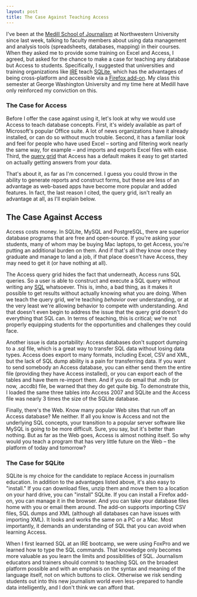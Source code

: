```yaml
---
layout: post
title: The Case Against Teaching Access
---
```


I've been at the [Medill School of Journalism](http://www.medill.northwestern.edu/) at Northwestern University since last week, talking to faculty members about using data management and analysis tools (spreadsheets, databases, mapping) in their courses. When they asked me to provide some training on Excel and Access, I agreed, but asked for the chance to make a case for teaching any database but Access to students. Specifically, I suggested that universities and training organizations like [IRE](http://www.ire.org/) teach [SQLite](http://www.sqlite.org/), which has the advantages of being cross-platform and accessible via a [Firefox add-on](https://addons.mozilla.org/en-US/firefox/addon/sqlite-manager/). My class this semester at George Washington University and my time here at Medill have only reinforced my conviction on this.

### The Case for Access

Before I offer the case against using it, let's look at why we would use Access to teach database concepts. First, it's widely available as part of Microsoft's popular Office suite. A lot of news organizations have it already installed, or can do so without much trouble. Second, it has a familiar look and feel for people who have used Excel – sorting and filtering work nearly the same way, for example – and imports and exports Excel files with ease. Third, the [query grid](http://web.archive.org/web/20090926193346/http://www.hostitwise.com/ms_access/microsoft_access_queries.html) that Access has a default makes it easy to get started on actually getting answers from your data.

That's about it, as far as I'm concerned. I guess you could throw in the ability to generate reports and construct forms, but these are less of an advantage as web-based apps have become more popular and added features. In fact, the last reason I cited, the query grid, isn't really an advantage at all, as I'll explain below.

## The Case Against Access

Access costs money. In SQLite, MySQL and PostgreSQL, there are superior database programs that are free and open-source. If you're asking your students, many of whom may be buying Mac laptops, to get Access, you're putting an additional burden on them. And if that's all they know once they graduate and manage to land a job, if that place doesn't have Access, they may need to get it (or have nothing at all).

The Access query grid hides the fact that underneath, Access runs SQL queries. So a user is able to construct and execute a SQL query without writing any [SQL](http://en.wikipedia.org/wiki/SQL) whatsoever. This is, imho, a bad thing, as it makes it possible to get results without actually knowing what you are doing. When we teach the query grid, we're teaching _behavior_ over understanding, or at the very least we're allowing behavior to compete with understanding. And that doesn't even begin to address the issue that the query grid doesn't do everything that SQL can. In terms of teaching, this is critical; we're not properly equipping students for the opportunities and challenges they could face.

Another issue is data portability: Access databases don't support dumping to a .sql file, which is a great way to transfer SQL data without losing data types. Access does export to many formats, including Excel, CSV and XML, but the lack of SQL dump ability is a pain for transferring data. If you want to send somebody an Access database, you can either send them the entire file (providing they have Access installed), or you can export each of the tables and have them re-import them. And if you do email that .mdb (or now, .accdb) file, be warned that they do get quite big. To demonstrate this, I loaded the same three tables into Access 2007 and SQLite and the Access file was nearly 3 times the size of the SQLite database.

Finally, there's the Web. Know many popular Web sites that run off an Access database? Me neither. If all you know is Access and not the underlying SQL concepts, your transition to a popular server software like MySQL is going to be more difficult. Sure, you say, but it's better than nothing. But as far as the Web goes, Access is almost nothing itself. So why would you teach a program that has very little future on the Web – the platform of today and tomorrow?

### The Case for SQLite

SQLite is my choice for the candidate to replace Access in journalism education. In addition to the advantages listed above, it's also easy to "install." If you can download files, unzip them and move them to a location on your hard drive, you can "install" SQLite. If you can install a Firefox add-on, you can manage it in the browser. And you can take your database files home with you or email them around. The add-on supports importing CSV files, SQL dumps and XML (although all databases can have issues with importing XML). It looks and works the same on a PC or a Mac. Most importantly, it demands an understanding of SQL that you can avoid when learning Access.

When I first learned SQL at an IRE bootcamp, we were using FoxPro and we learned how to type the SQL commands. That knowledge only becomes more valuable as you learn the limits and possibilities of SQL. Journalism educators and trainers should commit to teaching SQL on the broadest platform possible and with an emphasis on the syntax and meaning of the language itself, not on which buttons to click. Otherwise we risk sending students out into this new journalism world even less-prepared to handle data intelligently, and I don't think we can afford that.